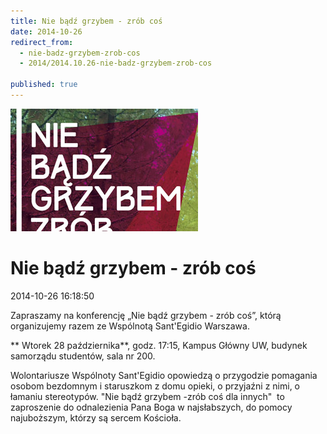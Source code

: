 ```yaml
---
title: Nie bądź grzybem - zrób coś
date: 2014-10-26
redirect_from: 
  - nie-badz-grzybem-zrob-cos
  - 2014/2014.10.26-nie-badz-grzybem-zrob-cos

published: true
---
```



![/assets/posts/2014/2014-10-26-nie-badz-grzybem-zrob-cos/nie_badz_grzybem_01.jpg](/assets/posts/2014/2014-10-26-nie-badz-grzybem-zrob-cos/nie_badz_grzybem_01.jpg)

# Nie bądź grzybem - zrób coś

<time>2014-10-26 16:18:50</time>



Zapraszamy na konferencję „Nie bądź grzybem - zrób coś”, którą organizujemy razem ze Wspólnotą Sant'Egidio Warszawa.


** Wtorek 28 października**, godz. 17:15, Kampus Główny UW, budynek samorządu studentów, sala nr 200. 


Wolontariusze Wspólnoty Sant'Egidio opowiedzą o przygodzie pomagania osobom bezdomnym i staruszkom z domu opieki, o przyjaźni z nimi, o łamaniu stereotypów. "Nie bądź grzybem -zrób coś dla innych"  to zaproszenie do odnalezienia Pana Boga w najsłabszych, do pomocy najuboższym, którzy są sercem Kościoła.


<!--{{json:{"created_date":"2014-10-26 16:18:50","publish_down":"2014-10-29 17:18:37","id":"5410"}}}-->